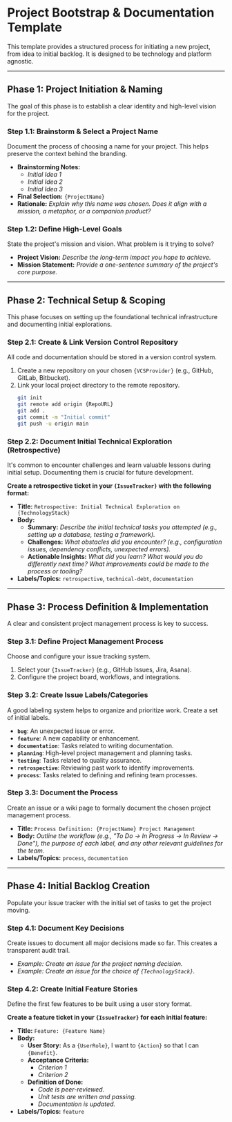 # Project Bootstrap & Documentation Template

This template provides a structured process for initiating a new project, from idea to initial backlog. It is designed to be technology and platform agnostic.

---

## Phase 1: Project Initiation & Naming

The goal of this phase is to establish a clear identity and high-level vision for the project.

### Step 1.1: Brainstorm & Select a Project Name

Document the process of choosing a name for your project. This helps preserve the context behind the branding.

*   **Brainstorming Notes:**
    *   *Initial Idea 1*
    *   *Initial Idea 2*
    *   *Initial Idea 3*
*   **Final Selection:** `{ProjectName}`
*   **Rationale:** *Explain why this name was chosen. Does it align with a mission, a metaphor, or a companion product?*

### Step 1.2: Define High-Level Goals

State the project's mission and vision. What problem is it trying to solve?

*   **Project Vision:** *Describe the long-term impact you hope to achieve.*
*   **Mission Statement:** *Provide a one-sentence summary of the project's core purpose.*

---

## Phase 2: Technical Setup & Scoping

This phase focuses on setting up the foundational technical infrastructure and documenting initial explorations.

### Step 2.1: Create & Link Version Control Repository

All code and documentation should be stored in a version control system.

1.  Create a new repository on your chosen `{VCSProvider}` (e.g., GitHub, GitLab, Bitbucket).
2.  Link your local project directory to the remote repository.
    ```bash
    git init
    git remote add origin {RepoURL}
    git add .
    git commit -m "Initial commit"
    git push -u origin main
    ```

### Step 2.2: Document Initial Technical Exploration (Retrospective)

It's common to encounter challenges and learn valuable lessons during initial setup. Documenting them is crucial for future development.

**Create a retrospective ticket in your `{IssueTracker}` with the following format:**

*   **Title:** `Retrospective: Initial Technical Exploration on {TechnologyStack}`
*   **Body:**
    *   **Summary:** *Describe the initial technical tasks you attempted (e.g., setting up a database, testing a framework).*
    *   **Challenges:** *What obstacles did you encounter? (e.g., configuration issues, dependency conflicts, unexpected errors).*
    *   **Actionable Insights:** *What did you learn? What would you do differently next time? What improvements could be made to the process or tooling?*
*   **Labels/Topics:** `retrospective`, `technical-debt`, `documentation`

---

## Phase 3: Process Definition & Implementation

A clear and consistent project management process is key to success.

### Step 3.1: Define Project Management Process

Choose and configure your issue tracking system.

1.  Select your `{IssueTracker}` (e.g., GitHub Issues, Jira, Asana).
2.  Configure the project board, workflows, and integrations.

### Step 3.2: Create Issue Labels/Categories

A good labeling system helps to organize and prioritize work. Create a set of initial labels.

*   **`bug`**: An unexpected issue or error.
*   **`feature`**: A new capability or enhancement.
*   **`documentation`**: Tasks related to writing documentation.
*   **`planning`**: High-level project management and planning tasks.
*   **`testing`**: Tasks related to quality assurance.
*   **`retrospective`**: Reviewing past work to identify improvements.
*   **`process`**: Tasks related to defining and refining team processes.

### Step 3.3: Document the Process

Create an issue or a wiki page to formally document the chosen project management process.

*   **Title:** `Process Definition: {ProjectName} Project Management`
*   **Body:** *Outline the workflow (e.g., "To Do -> In Progress -> In Review -> Done"), the purpose of each label, and any other relevant guidelines for the team.*
*   **Labels/Topics:** `process`, `documentation`

---

## Phase 4: Initial Backlog Creation

Populate your issue tracker with the initial set of tasks to get the project moving.

### Step 4.1: Document Key Decisions

Create issues to document all major decisions made so far. This creates a transparent audit trail.

*   *Example: Create an issue for the project naming decision.*
*   *Example: Create an issue for the choice of `{TechnologyStack}`.*

### Step 4.2: Create Initial Feature Stories

Define the first few features to be built using a user story format.

**Create a feature ticket in your `{IssueTracker}` for each initial feature:**

*   **Title:** `Feature: {Feature Name}`
*   **Body:**
    *   **User Story:** As a `{UserRole}`, I want to `{Action}` so that I can `{Benefit}`.
    *   **Acceptance Criteria:**
        *   *Criterion 1*
        *   *Criterion 2*
    *   **Definition of Done:**
        *   *Code is peer-reviewed.*
        *   *Unit tests are written and passing.*
        *   *Documentation is updated.*
*   **Labels/Topics:** `feature`


